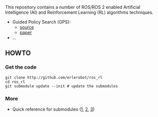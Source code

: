 This repository contains a number of ROS/ROS 2 enabled Artificial Intelligence (AI)
and Reinforcement Learning (RL) algorithms techniques.

- Guided Policy Search (GPS):
  - [source](https://github.com/erlerobot/gps)
  - [paper](https://arxiv.org/abs/1504.00702)
- ...

## HOWTO
### Get the code
```
git clone http://github.com/erlerobot/ros_rl
cd ros_rl
git submodule update --init # update the submodules
```

### More
- Quick reference for submodules ([1](http://www.vogella.com/tutorials/GitSubmodules/article.html), [2](https://chrisjean.com/git-submodules-adding-using-removing-and-updating/), [3](https://git-scm.com/book/en/v2/Git-Tools-Submodules))
